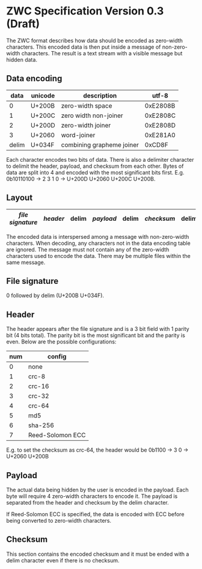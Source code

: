 # ZWC Specification Version 0.3 (Draft)

The ZWC format describes how data should be encoded as zero-width characters.
This encoded data is then put inside a message of non-zero-width characters.
The result is a text stream with a visible message but hidden data.

## Data encoding

| data  | unicode |        description        |  utf-8   |
|-------|---------|---------------------------|----------|
| 0     | U+200B  | zero-width space          | 0xE2808B |
| 1     | U+200C  | zero width non-joiner     | 0xE2808C |
| 2     | U+200D  | zero-width joiner         | 0xE2808D |
| 3     | U+2060  | word-joiner               | 0xE281A0 |
| delim | U+034F  | combining grapheme joiner | 0xCD8F   |

Each character encodes two bits of data. There is also a delimiter character
to delimit the header, payload, and checksum from each other. Bytes of data are
split into 4 and encoded with the most significant bits first.
E.g. 0b10110100 -> 2 3 1 0 -> U+200D U+2060 U+200C U+200B.

## Layout

| *file signature* | *header* | delim | *payload* | delim | *checksum* | delim |
|------------------|----------|-------|-----------|-------|------------|-------|

The encoded data is interspersed among a message with non-zero-width characters.
When decoding, any characters not in the data encoding table are ignored. The
message must not contain any of the zero-width characters used to encode the
data. There may be multiple files within the same message.

## File signature

0 followed by delim (U+200B U+034F).

## Header

The header appears after the file signature and is a 3 bit field with 1 parity
bit (4 bits total). The parity bit is the most significant bit and the parity is
even. Below are the possible configurations:

| num |      config      |
|-----|------------------|
|   0 | none             |
|   1 | crc-8            |
|   2 | crc-16           |
|   3 | crc-32           |
|   4 | crc-64           |
|   5 | md5              |
|   6 | sha-256          |
|   7 | Reed-Solomon ECC |

E.g. to set the checksum as crc-64, the header would be
0b1100 -> 3 0 -> U+2060 U+200B

## Payload

The actual data being hidden by the user is encoded in the payload. Each byte
will require 4 zero-width characters to encode it. The payload is separated from
the header and checksum by the delim character.

If Reed-Solomon ECC is specified, the data is encoded with ECC before being
converted to zero-width characters.

## Checksum

This section contains the encoded checksum and it must be ended with a delim
character even if there is no checksum.
